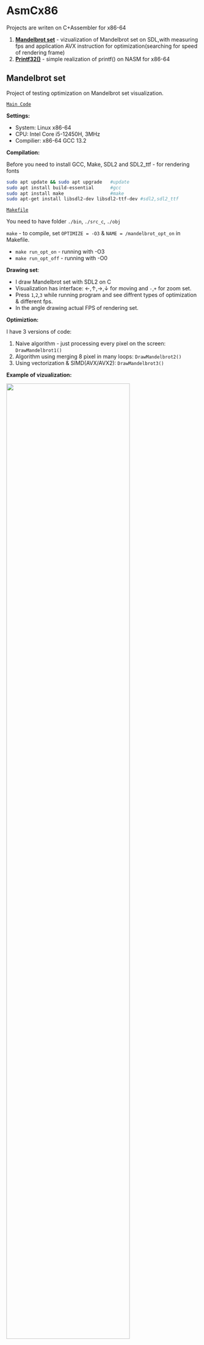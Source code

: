 # AsmCx86
Projects are writen on C+Assembler for x86-64

1. [**Mandelbrot set**](#mandelbrot-set) - vizualization of Mandelbrot set on SDL,with measuring fps and application AVX instruction for optimization(searching for speed of rendering frame)
2. [**Printf32()**](#printf32) - simple realization of printf() on NASM for x86-64

## Mandelbrot set

Project of testing optimization on Mandelbrot set visualization.

[`Main Code`](https://github.com/khmelnitskiianton/AsmCx86/blob/main/Mandelbrot/src_c/main.cpp)

**Settings:** 

- System: Linux x86-64
- CPU: Intel Core i5-12450H, 3MHz
- Compilier: x86-64 GCC 13.2

**Compilation:**

Before you need to install GCC, Make, SDL2 and SDL2_ttf - for rendering fonts

``` bash
sudo apt update && sudo apt upgrade   #update
sudo apt install build-essential      #gcc
sudo apt install make                 #make
sudo apt-get install libsdl2-dev libsdl2-ttf-dev #sdl2,sdl2_ttf
```
[`Makefile`](https://github.com/khmelnitskiianton/AsmCx86/blob/main/Mandelbrot/Makefile)

You need to have folder `./bin`, `./src_c`, `./obj`

`make` - to compile, set `OPTIMIZE = -O3` & `NAME = /mandelbrot_opt_on` in Makefile.

+ `make run_opt_on`  - running with -O3
+ `make run_opt_off` - running with -O0

**Drawing set**:

- I draw Mandelbrot set with SDL2 on C
- Visualization has interface: &#8592;,&#8593;,&#8594;,&#8595; for moving and `-`,`+` for zoom set.
- Press `1`,`2`,`3` while running program and see diffrent types of optimization & different fps.
- In the angle drawing actual FPS of rendering set.

**Optimiztion:**

I have 3 versions of code:

1. Naive algorithm - just processing every pixel on the screen: `DrawMandelbrot1()`
2. Algorithm using merging 8 pixel in many loops:               `DrawMandelbrot2()` 
3. Using vectorization & SIMD(AVX/AVX2):                        `DrawMandelbrot3()`

**Example of vizualization:**

<img src="https://github.com/khmelnitskiianton/AsmCx86/assets/142332024/2bead766-15ab-4ba9-95d9-27c5e62803d2" width=80%>

**Tests & Results:**

|Version|GCC `-O3`|FPS|
|-------|---------|---|
|   1   |   off   |8.5|
|   1   |   on    |19|
|   2   |   off   |3.5|
|   2   |   on    |25|
|   3   |   off   |24.6|
|   3   |   on    |115|

**Analysing:**

- Naive Version: GCC optimizes just algorithm on C and gives 8.5 &#8594; 19 (x2 increase). 
- Merging Version: GCC optimizes merging processing pixels using many loops and gives 3.5 &#8594; 25 (x8 increase). Comparing with naive version we get 19 &#8594; 25 (x1.3 increase). Explanation: GCC can optimize loops and process merging pixels is faster than process every pixel.
- Vectorized Version: GCC optimizes vectorization and gives 24.6 &#8594; 115 (x4.7 increase). Comparing with naive version we get with -O3 19 &#8594; 115 (x6 increase). Explanation: using vectors and SIMD can speed up processing 8 pixels in one time. GCC optimizes vectorization that gives enormous effect. Analysing `DrawMandelbrot3()` - vectorization version in [GodBolt](https://godbolt.org/) find out that -O3 minimizes amout of operations 217 &#8594; 147 by using many optimizations like changing loops to table of jumps.

**Conclusion:**

Optimization based on SIMD & Compilier optimization gives greate spped up in processing data

In drawing mandelbrot set we see how SIMD & GCC -O3 can increase FPS from 19 to 115 (x6)!

## Printf32

Simple version of printf() on NASM on Linux x86-64:

[```Printf32.nasm```](https://github.com/khmelnitskiianton/AsmCx86/blob/main/Printf32/src_asm/printf32.nasm)

[```lib.inc```](https://github.com/khmelnitskiianton/AsmCx86/blob/main/Printf32/src_asm/lib.inc)

**Specifiers:**

+ `%c` - char symbol
+ `%s` - string
+ `%d` - signed integer number(32-byte)
+ `%u` - unsigned integer number(64-byte)
+ `%o` - octal integer number(64-byte)
+ `%x` - hexiamal integer number(64-byte)
+ `%b` - binary integer number(64-byte)
+ `%p` - pointer address in hex(64-byte)
+ `%n` - writes in address the number of characters outputted so far (32-byte)

**Options:**
- If tou want disable/enable prefixies in diffrent number systems ("0o" "0x" "0b") comment `%define HEX_PREFIX 1` and etc in [```lib.inc```](https://github.com/khmelnitskiianton/AsmCx86/blob/main/Printf32/src_asm/lib.inc)

*Return:*
+ `1` if success
+ `0` if fail or error

*Examples:*

```cpp
int a = Printf32("%o\n%d %s %x %d%%%c%b\n%d %s %x %d%%%c%b", -1, -1, "love", 3802, 100, 33, 127,
                                                                 -1, "love", 3802, 100, 33, 127);
Output:
0o36666666666
-1 love 0x430 100%!0b1111111
-1 love 0x430 100%!0b1111111
```
```cpp
int b = 1;
Printf32("abba%n-best\n", &b);
Printf32("%d\n", b);
Output:
abba-best
4
```

## Settings

*Compilation & Linking*:

GCC - to compile into an obj file

NASM - to assemble in Linux x86 assembler programs

GCC - to link all files with option `-no-pie`

*Makefile*:

[```Makefile```](https://github.com/khmelnitskiianton/AsmCx86/blob/main/Makefile)

Need folders `./bin` `./obj` `./src_asm` `./src_c` in current directory with makefile

*Commands*:
`make`
`make clean`
`make run`

*NASM:*

`sudo apt install nasm`

```bash
nasm -f elf -l 0-Linux-nasm.lst 0-Linux-nasm.s      #NASM assembler
ld   -s -m elf_i386 -o 0-Linux-nasm 0-Linux-nasm.o  #Linker
```

`-f elf` - `-f` - option with argument - format of file. It translate if ELF-file.
`-f elf64` - in ELF-file x64 system. `-f bin` - simple binary file

`-m elf_i386` - option of link on some architecture. `ld -V` - list of available

## Links

+ [Call Convention](https://en.wikipedia.org/wiki/X86_calling_conventions)
+ [NASM Guide](https://metanit.com/assembler/nasm/7.1.php)
+ [Best Compiler](https://godbolt.org/)
+ [Linux Syscall](https://syscalls.mebeim.net/?table=x86/64/x64/v6.5)
